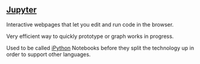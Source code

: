 ## [Jupyter](#jupyter)

Interactive webpages that let you edit and run code in the browser.

Very efficient way to quickly prototype or graph works in progress.

Used to be called [iPython](#ipython) Notebooks before they split the technology up in order to support other languages.